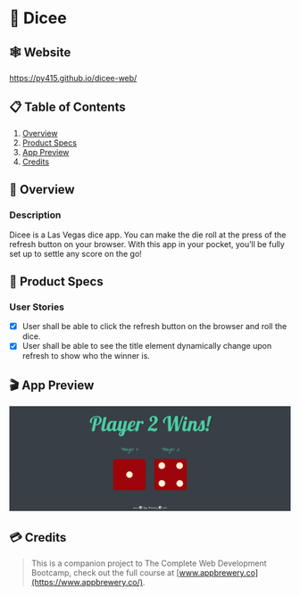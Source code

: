 # 🎲 Dicee
## 🕸 Website

https://py415.github.io/dicee-web/

## 📋 Table of Contents
1. [Overview](#-Overview)
2. [Product Specs](#-Product-Specs)
3. [App Preview](#-App-Preview)
4. [Credits](#-Credits)

## 👀 Overview
### Description

Dicee is a Las Vegas dice app. You can make the die roll at the press of the refresh button on your browser. With this app in your pocket, you’ll be fully set up to settle any score on the go!

## 📕 Product Specs
### User Stories

- [x] User shall be able to click the refresh button on the browser and roll the dice.
- [x] User shall be able to see the title element dynamically change upon refresh to show who the winner is.

## 🎬 App Preview

<img src="https://raw.githubusercontent.com/py415/app-resources/master/Mockups/web/compressed/3.%20dicee-full-screen.webp">

## 💳 Credits

> This is a companion project to The Complete Web Development Bootcamp, check out the full course at [www.appbrewery.co](https://www.appbrewery.co/).
